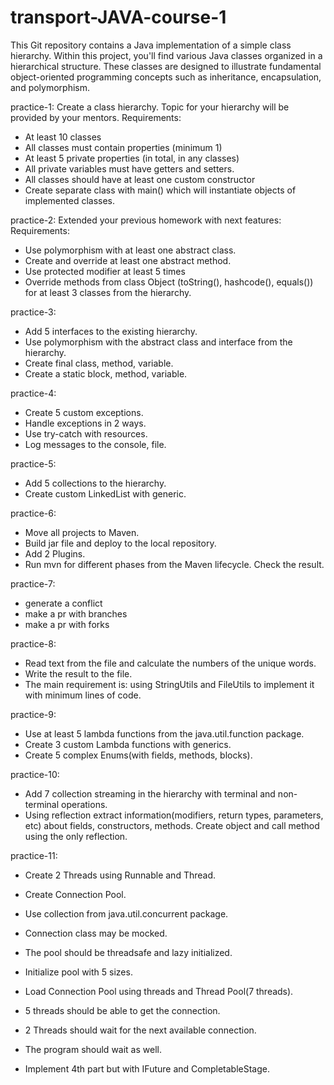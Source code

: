 # transport-JAVA-course-1
This Git repository contains a Java implementation of a simple class hierarchy. Within this project, you'll find various Java classes organized in a hierarchical structure. These classes are designed to illustrate fundamental object-oriented programming concepts such as inheritance, encapsulation, and polymorphism.

practice-1:
Create a class hierarchy. Topic for your hierarchy will be provided by your mentors.
Requirements:
- At least 10 classes
- All classes must contain properties (minimum 1)
- At least 5 private properties (in total, in any classes)
- All private variables must have getters and setters.
- All classes should have at least one custom constructor
- Create separate class with main() which will instantiate objects of implemented classes.

practice-2:
Extended your previous homework with next features:
Requirements:
- Use polymorphism with at least one abstract class.
- Create and override at least one abstract method.
- Use protected modifier at least 5 times
- Override methods from class Object (toString(), hashcode(), equals()) for at least 3 classes from the hierarchy.

practice-3:
- Add 5 interfaces to the existing hierarchy.
- Use polymorphism with the abstract class and interface from the hierarchy.
- Create final class, method, variable. 
- Create a static block, method, variable.

practice-4:
- Create 5 custom exceptions.
- Handle exceptions in 2 ways. 
- Use try-catch with resources.
- Log messages to the console, file.

practice-5:
- Add 5 collections to the hierarchy. 
- Create custom LinkedList with generic.

practice-6:
- Move all projects to Maven. 
- Build jar file and deploy to the local repository. 
- Add 2 Plugins.
- Run mvn for different phases from the Maven lifecycle. Check the result.

practice-7:
- generate a conflict
- make a pr with branches
- make a pr with forks

practice-8:
- Read text from the file and calculate the numbers of the unique words. 
- Write the result to the file. 
- The main requirement is: using StringUtils and FileUtils to implement it with minimum lines of code.

practice-9:
- Use at least 5 lambda functions from the java.util.function package.
- Create 3 custom Lambda functions with generics.
- Create 5 complex Enums(with fields, methods, blocks).

practice-10:
- Add 7 collection streaming in the hierarchy with terminal and non-terminal operations.
- Using reflection extract information(modifiers, return types, parameters, etc) about fields, constructors, methods. Create object and call method using the only reflection.

practice-11:
- Create 2 Threads using Runnable and Thread.

- Create Connection Pool. 
- Use collection from java.util.concurrent package. 
- Connection class may be mocked. 
- The pool should be threadsafe and lazy initialized. 

- Initialize pool with 5 sizes. 
- Load Connection Pool using threads and Thread Pool(7 threads). 
- 5 threads should be able to get the connection. 
- 2 Threads should wait for the next available connection. 
- The program should wait as well.

- Implement 4th part but with IFuture and CompletableStage.
